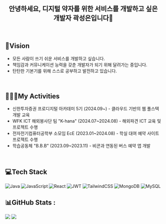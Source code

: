 <h2 align="center">안녕하세요, 디지털 약자를 위한 서비스를 개발하고 싶은 개발자 곽성은입니다👋</h2>
<br/>


<h2>💫Vision</h2>
<ul>
  <li>모든 사람이 쓰기 쉬운 서비스를 개발하고 싶습니다.</li>
  <li>책임감과 커뮤니케이션 능력을 갖춘 개발자가 되기 위해 달려가는 중입니다.</li>
  <li>탄탄한 기본기를 위해 스스로 공부하고 발전하고 있습니다.</li>
</ul>
<br/>

<h2>🏃🏻‍♀️My Activities</h2>
<ul>
  <li>신한투자증권 프로디지털 아카데미 5기 (2024.09~) - 클라우드 기반의 웹 풀스택 개발 교육</li>
  <li>WFK ICT 해외봉사단 팀 "K-hana" (2024.07~2024.08) - 해외파견 ICT 교육 및 프로젝트 수행</li>
  <li>전자전기컴퓨터공학부 소모임 EcE (2023.01~2024.08) - 학실 대여 예약 사이트 프로젝트 수행</li>
  <li>학습공동체 "B.B.B" (2023.09~2023.11) - 비콘과 연동된 버스 예약 앱 개발</li>
</ul>
<br>

## 💻Tech Stack
![Java](https://img.shields.io/badge/java-%23ED8B00.svg?style=for-the-badge&logo=java&logoColor=white)
![JavaScript](https://img.shields.io/badge/javascript-%23323330.svg?style=for-the-badge&logo=javascript&logoColor=%23F7DF1E)
![React](https://img.shields.io/badge/react-%2320232a.svg?style=for-the-badge&logo=react&logoColor=%2361DAFB) 
![JWT](https://img.shields.io/badge/JWT-black?style=for-the-badge&logo=JSON%20web%20tokens) 
![TailwindCSS](https://img.shields.io/badge/tailwindcss-%2338B2AC.svg?style=for-the-badge&logo=tailwind-css&logoColor=white) 
![MongoDB](https://img.shields.io/badge/MongoDB-%234ea94b.svg?style=for-the-badge&logo=mongodb&logoColor=white) 
![MySQL](https://img.shields.io/badge/mysql-%2300f.svg?style=for-the-badge&logo=mysql&logoColor=white)  

## 📊GitHub Stats :
![](https://github-readme-stats.vercel.app/api?username=balamogoulish&theme=vue&hide_border=true&include_all_commits=false&count_private=false)
![](https://github-readme-stats.vercel.app/api/top-langs/?username=balamogoulish&theme=vue&hide_border=true&include_all_commits=false&count_private=false&layout=compact)  
